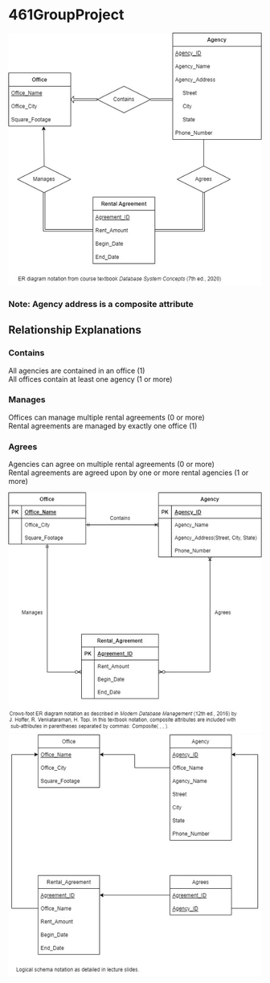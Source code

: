 # 461GroupProject
![ER Diagram](ER_Diagram.jpg)
### Note: Agency address is a composite attribute
## Relationship Explanations
### Contains
All agencies are contained in an office (1)  
All offices contain at least one agency (1 or more)
### Manages
Offices can manage multiple rental agreements (0 or more)  
Rental agreements are managed by exactly one office (1)
### Agrees
Agencies can agree on multiple rental agreements (0 or more)  
Rental agreements are agreed upon by one or more rental agencies (1 or more)  
  
![ER Diagram Alternate Notation](ER_Diagram_Alternate_Notation.jpg)
![Logical Schema](Logical_Schema.jpg)
